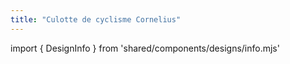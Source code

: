 ```yaml
---
title: "Culotte de cyclisme Cornelius"
---
```


import { DesignInfo } from 'shared/components/designs/info.mjs'

<DesignInfo design='cornelius' docs />

